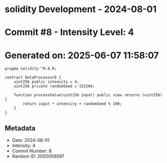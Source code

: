 ﻿# solidity Development - 2024-08-01
# Commit #8 - Intensity Level: 4
# Generated on: 2025-06-07 11:58:07
```solidity
pragma solidity ^0.8.0;

contract DataProcessor8 {
    uint256 public intensity = 4;
    uint256 private randomSeed = 152204;

    function processValue(uint256 input) public view returns (uint256) {
        return input * intensity + randomSeed % 100;
    }
}
```
## Metadata
- Date: 2024-08-01
- Intensity: 4
- Commit Number: 8
- Random ID: 2050059097
